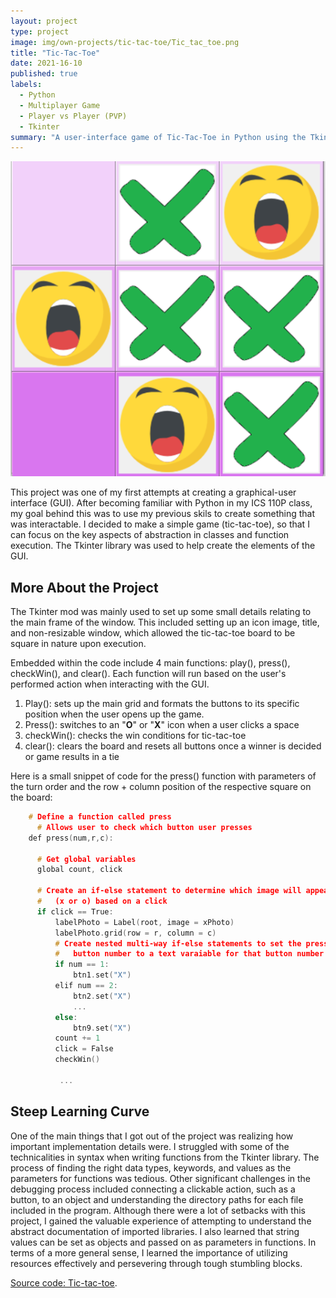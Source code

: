```yaml
---
layout: project
type: project
image: img/own-projects/tic-tac-toe/Tic_tac_toe.png
title: "Tic-Tac-Toe"
date: 2021-16-10
published: true
labels:
  - Python
  - Multiplayer Game
  - Player vs Player (PVP)
  - Tkinter
summary: "A user-interface game of Tic-Tac-Toe in Python using the Tkinter mod and Tkinter library functions."
---
```


<img class="img-fluid" src="../img/own-projects/tic-tac-toe/Tic_tac_toe.png">

This project was one of my first attempts at creating a graphical-user interface (GUI). After becoming familiar with Python in my ICS 110P class, my goal behind this was to use my previous skils to create something that was interactable. I decided to make a simple game (tic-tac-toe), so that I can focus on the key aspects of abstraction in classes and function execution. The Tkinter library was used to help create the elements of the GUI. 

## More About the Project

The Tkinter mod was mainly used to set up some small details relating to the main frame of the window. This included setting up an icon image, title, and non-resizable window, which allowed the tic-tac-toe board to be square in nature upon execution. 

Embedded within the code include 4 main functions: play(), press(), checkWin(), and clear(). Each function will run based on the user's performed action when interacting with the GUI. 

   1. Play(): sets up the main grid and formats the buttons to its specific position when the user opens up the game.
   2. Press(): switches to an "**O**" or "**X**" icon when a user clicks a space
   3. checkWin(): checks the win conditions for tic-tac-toe
   4. clear(): clears the board and resets all buttons once a winner is decided or game results in a tie
     
Here is a small snippet of code for the press() function with parameters of the turn order and the row + column position of the respective square on the board:

```cpp
    # Define a function called press
      # Allows user to check which button user presses
    def press(num,r,c):
    
      # Get global variables
      global count, click
  
      # Create an if-else statement to determine which image will appear
      #   (x or o) based on a click
      if click == True:
          labelPhoto = Label(root, image = xPhoto)
          labelPhoto.grid(row = r, column = c)
          # Create nested multi-way if-else statements to set the pressed 
          #   button number to a text varaiable for that button number
          if num == 1:
              btn1.set("X")
          elif num == 2:
              btn2.set("X")
              ...
          else:
              btn9.set("X")
          count += 1
          click = False
          checkWin()
          
           ...

```


## Steep Learning Curve

One of the main things that I got out of the project was realizing how important implementation details were. I struggled with some of the technicalities in syntax when writing functions from the Tkinter library. The process of finding the right data types, keywords, and values as the parameters for functions was tedious. Other significant challenges in the debugging process included connecting a clickable action, such as a button, to an object and understanding the directory paths for each file included in the program. Although there were a lot of setbacks with this project, I gained the valuable experience of attempting to understand the abstract documentation of imported libraries. I also learned that string values can be set as objects and passed on as parameters in functions. In terms of a more general sense, I learned the importance of utilizing resources effectively and persevering through tough stumbling blocks.


[Source code: Tic-tac-toe](https://github.com/jpinera/Tic-tac-toe).
